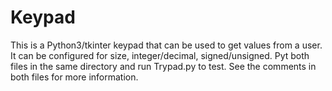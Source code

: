 # Keypad
This is a Python3/tkinter keypad that can be used to get values from a user.
It can be configured for size, integer/decimal, signed/unsigned.
Pyt both files in the same directory and run Trypad.py to test. See the comments in both files for more information.
